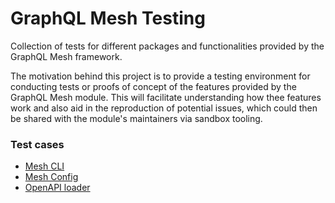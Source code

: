 # GraphQL Mesh Testing

Collection of tests for different packages and functionalities provided by the GraphQL Mesh framework.

The motivation behind this project is to provide a testing environment for conducting tests or proofs of concept of the features provided by the GraphQL Mesh module.
This will facilitate understanding how thee features work and also aid in the reproduction of potential issues, which could then be shared with the module's maintainers via sandbox tooling.

### Test cases

- [Mesh CLI](./packages/cli/README.md)
- [Mesh Config](./packages/config/README.md)
- [OpenAPI loader](./packages/loaders/openapi/README.md)
